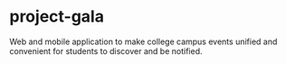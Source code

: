 # project-gala
Web and mobile application to make college campus events unified and convenient for students to discover and be notified.
